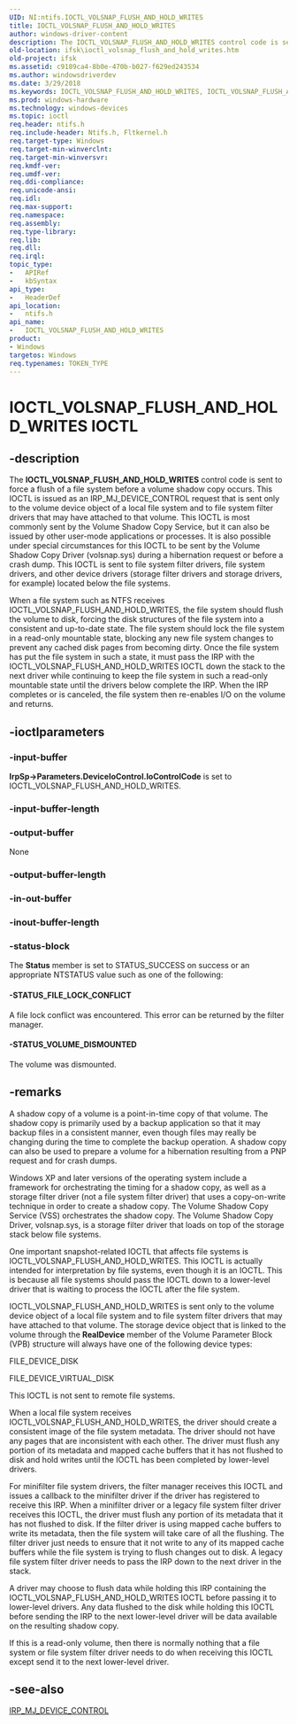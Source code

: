 ```yaml
---
UID: NI:ntifs.IOCTL_VOLSNAP_FLUSH_AND_HOLD_WRITES
title: IOCTL_VOLSNAP_FLUSH_AND_HOLD_WRITES
author: windows-driver-content
description: The IOCTL_VOLSNAP_FLUSH_AND_HOLD_WRITES control code is sent to force a flush of a file system before a volume shadow copy occurs.
old-location: ifsk\ioctl_volsnap_flush_and_hold_writes.htm
old-project: ifsk
ms.assetid: c9189ca4-8b0e-470b-b027-f629ed243534
ms.author: windowsdriverdev
ms.date: 3/29/2018
ms.keywords: IOCTL_VOLSNAP_FLUSH_AND_HOLD_WRITES, IOCTL_VOLSNAP_FLUSH_AND_HOLD_WRITES control code [Installable File System Drivers], ifsk.ioctl_volsnap_flush_and_hold_writes, ioctl_ref_f21aed38-5d6d-4b8c-ac8a-6cd1738a3de7.xml, ntifs/IOCTL_VOLSNAP_FLUSH_AND_HOLD_WRITES
ms.prod: windows-hardware
ms.technology: windows-devices
ms.topic: ioctl
req.header: ntifs.h
req.include-header: Ntifs.h, Fltkernel.h
req.target-type: Windows
req.target-min-winverclnt: 
req.target-min-winversvr: 
req.kmdf-ver: 
req.umdf-ver: 
req.ddi-compliance: 
req.unicode-ansi: 
req.idl: 
req.max-support: 
req.namespace: 
req.assembly: 
req.type-library: 
req.lib: 
req.dll: 
req.irql: 
topic_type:
-	APIRef
-	kbSyntax
api_type:
-	HeaderDef
api_location:
-	ntifs.h
api_name:
-	IOCTL_VOLSNAP_FLUSH_AND_HOLD_WRITES
product:
- Windows
targetos: Windows
req.typenames: TOKEN_TYPE
---
```


# IOCTL_VOLSNAP_FLUSH_AND_HOLD_WRITES IOCTL


## -description


The <b>IOCTL_VOLSNAP_FLUSH_AND_HOLD_WRITES</b> control code is sent to force a flush of a file system before a volume shadow copy occurs. This IOCTL is issued as an IRP_MJ_DEVICE_CONTROL request that is sent only to the volume device object of a local file system and to file system filter drivers that may have attached to that volume. This IOCTL is most commonly sent by the Volume Shadow Copy Service, but it can also be issued by other user-mode applications or processes. It is also possible under special circumstances for this IOCTL to be sent by the Volume Shadow Copy Driver (volsnap.sys) during a hibernation request or before a crash dump. This IOCTL is sent to file system filter drivers, file system drivers, and other device drivers (storage filter drivers and storage drivers, for example) located below the file systems. 

When a file system such as NTFS receives IOCTL_VOLSNAP_FLUSH_AND_HOLD_WRITES, the file system should flush the volume to disk, forcing the disk structures of the file system into a consistent and up-to-date state. The file system should lock the file system in a read-only mountable state, blocking any new file system changes to prevent any cached disk pages from becoming dirty. Once the file system has put the file system in such a state, it must pass the IRP with the IOCTL_VOLSNAP_FLUSH_AND_HOLD_WRITES IOCTL down the stack to the next driver while continuing to keep the file system in such a read-only mountable state until the drivers below complete the IRP. When the IRP completes or is canceled, the file system then re-enables I/O on the volume and returns. 


## -ioctlparameters




### -input-buffer

<b>IrpSp-&gt;Parameters.DeviceIoControl.IoControlCode</b> is set to IOCTL_VOLSNAP_FLUSH_AND_HOLD_WRITES. 


### -input-buffer-length



<text></text>




### -output-buffer

None


### -output-buffer-length



<text></text>




### -in-out-buffer



<text></text>




### -inout-buffer-length



<text></text>




### -status-block

The <b>Status</b> member is set to STATUS_SUCCESS on success or an appropriate NTSTATUS value such as one of the following:  




#### -STATUS_FILE_LOCK_CONFLICT

A file lock conflict was encountered. This error can be returned by the filter manager.


#### -STATUS_VOLUME_DISMOUNTED

The volume was dismounted.


## -remarks



A shadow copy of a volume is a point-in-time copy of that volume. The shadow copy is primarily used by a backup application so that it may backup files in a consistent manner, even though files may really be changing during the time to complete the backup operation. A shadow copy can also be used to prepare a volume for a hibernation resulting from a PNP request and for crash dumps. 

Windows XP and later versions of the operating system include a framework for orchestrating the timing for a shadow copy, as well as a storage filter driver (not a file system filter driver) that uses a copy-on-write technique in order to create a shadow copy. The Volume Shadow Copy Service (VSS) orchestrates the shadow copy. The Volume Shadow Copy Driver, volsnap.sys, is a storage filter driver that loads on top of the storage stack below file systems.

One important snapshot-related IOCTL that affects file systems is IOCTL_VOLSNAP_FLUSH_AND_HOLD_WRITES. This IOCTL is actually intended for interpretation by file systems, even though it is an IOCTL. This is because all file systems should pass the IOCTL down to a lower-level driver that is waiting to process the IOCTL after the file system. 

IOCTL_VOLSNAP_FLUSH_AND_HOLD_WRITES is sent only to the volume device object of a local file system and to file system filter drivers that may have attached to that volume. The storage device object that is linked to the volume through the <b>RealDevice</b> member of the Volume Parameter Block (VPB) structure will always have one of the following device types: 

FILE_DEVICE_DISK

FILE_DEVICE_VIRTUAL_DISK

This IOCTL is not sent to remote file systems. 

When a local file system receives IOCTL_VOLSNAP_FLUSH_AND_HOLD_WRITES, the driver should create a consistent image of the file system metadata. The driver should not have any pages that are inconsistent with each other. The driver must flush any portion of its metadata and mapped cache buffers that it has not flushed to disk and hold writes until the IOCTL has been completed by lower-level drivers.

For minifilter file system drivers, the filter manager receives this IOCTL and issues a callback to the minifilter driver if the driver has registered to receive this IRP. When a minifilter driver or a legacy file system filter driver receives this IOCTL, the driver must flush any portion of its metadata that it has not flushed to disk. If the filter driver is using mapped cache buffers to write its metadata, then the file system will take care of all the flushing. The filter driver just needs to ensure that it not write to any of its mapped cache buffers while the file system is trying to flush changes out to disk. A legacy file system filter driver needs to pass the IRP down to the next driver in the stack. 

A driver may choose to flush data while holding this IRP containing the IOCTL_VOLSNAP_FLUSH_AND_HOLD_WRITES IOCTL before passing it to lower-level drivers. Any data flushed to the disk while holding this IOCTL before sending the IRP to the next lower-level driver will be data available on the resulting shadow copy. 

If this is a read-only volume, then there is normally nothing that a file system or file system filter driver needs to do when receiving this IOCTL except send it to the next lower-level driver.




## -see-also




<a href="https://msdn.microsoft.com/library/windows/hardware/ff548649">IRP_MJ_DEVICE_CONTROL</a>
 

 

